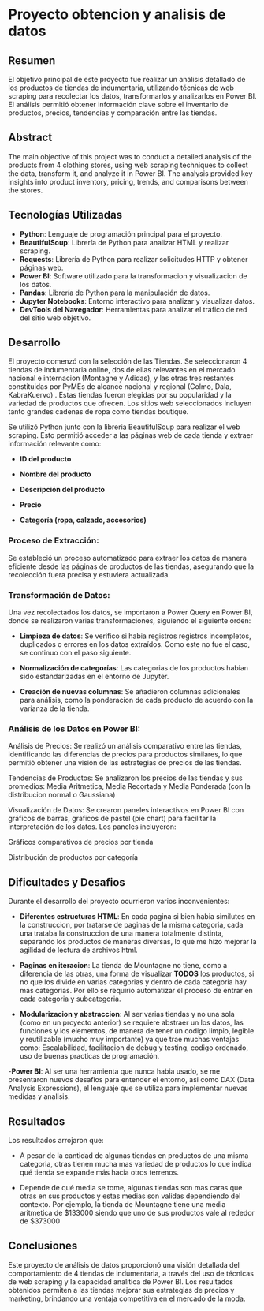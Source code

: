 # Proyecto obtencion y analisis de datos



## **Resumen**
El objetivo principal de este proyecto fue realizar un análisis detallado de los productos de  tiendas de indumentaria, utilizando técnicas de web scraping para recolectar los datos, transformarlos y analizarlos en Power BI. El análisis permitió obtener información clave sobre el inventario de productos, precios, tendencias y comparación entre las tiendas.

## **Abstract**

The main objective of this project was to conduct a detailed analysis of the products from 4 clothing stores, using web scraping techniques to collect the data, transform it, and analyze it in Power BI. The analysis provided key insights into product inventory, pricing, trends, and comparisons between the stores.
## **Tecnologías Utilizadas**

- **Python**: Lenguaje de programación principal para el proyecto.
- **BeautifulSoup**: Librería de Python para analizar HTML y realizar scraping.
- **Requests**: Librería de Python para realizar solicitudes HTTP y obtener páginas web.
- **Power BI**: Software utilizado para la transformacion y visualizacion de los datos.
- **Pandas**: Librería de Python para la manipulación de datos.
- **Jupyter Notebooks**: Entorno interactivo para analizar y visualizar datos.
- **DevTools del Navegador**: Herramientas para analizar el tráfico de red del sitio web objetivo.

## **Desarrollo**
El proyecto comenzó con la selección de las Tiendas. Se seleccionaron 4 tiendas de indumentaria online, dos de ellas relevantes en el mercado nacional e internacion (Montagne y Adidas), y las otras tres restantes constituidas por PyMEs de alcance nacional y regional (Colmo, Dala, KabraKuervo) . Estas tiendas fueron elegidas por su popularidad y la variedad de productos que ofrecen. Los sitios web seleccionados incluyen tanto grandes cadenas de ropa como tiendas boutique.

Se utilizó Python junto con la libreria BeautifulSoup para realizar el web scraping. Esto permitió acceder a las páginas web de cada tienda y extraer información relevante como:

- **ID del producto**

- **Nombre del producto**

- **Descripción del producto**

- **Precio**

- **Categoría (ropa, calzado, accesorios)**




### Proceso de Extracción:

Se estableció un proceso automatizado para extraer los datos de manera eficiente desde las páginas de productos de las tiendas, asegurando que la recolección fuera precisa y estuviera actualizada.



### Transformación de Datos: 

Una vez recolectados los datos, se importaron a Power Query en Power BI, donde se realizaron varias transformaciones, siguiendo el siguiente orden:

- **Limpieza de datos**: Se verifico si habia registros  registros incompletos, duplicados o errores en los datos extraídos. Como este no fue el caso, se continuo con el paso siguiente.

- **Normalización de categorías**: Las categorias de los productos habian sido estandarizadas en el entorno de Jupyter.

- **Creación de nuevas columnas**: Se añadieron columnas adicionales para análisis, como la ponderacion de cada producto de acuerdo con la varianza de la tienda.


### Análisis de los Datos en Power BI:

Análisis de Precios: Se realizó un análisis comparativo entre las tiendas, identificando las diferencias de precios para productos similares, lo que permitió obtener una visión de las estrategias de precios de las tiendas.

Tendencias de Productos: Se analizaron los precios de las tiendas y sus promedios: Media Aritmetica, Media Recortada y Media Ponderada (con la distribucion normal o Gaussiana)

Visualización de Datos: Se crearon paneles interactivos en Power BI con gráficos de barras, graficos de pastel (pie chart) para facilitar la interpretación de los datos. Los paneles incluyeron:

Gráficos comparativos de precios por tienda

Distribución de productos por categoría


## **Dificultades y Desafios**
Durante el desarrollo del proyecto ocurrieron varios inconvenientes:

- **Diferentes estructuras HTML**: En cada pagina si bien habia similutes en la construccion, por tratarse de paginas de la misma categoria, cada una trataba la construccion de una manera totalmente distinta, separando los productos de maneras diversas, lo que me hizo mejorar la agilidad de lectura de archivos html.

- **Paginas en iteracion**: La tienda de Mountagne no tiene, como a diferencia de las otras, una forma de visualizar **TODOS** los productos, si no que los divide en varias categorias y dentro de cada categoria hay más categorias. Por ello se requirio automatizar el proceso de entrar en cada categoria y subcategoria.

- **Modularizacion y abstraccion**: Al ser varias tiendas y no una sola (como en un proyecto anterior) se requiere abstraer un los datos, las funciones y los elementos, de manera de tener un codigo limpio, legible y reutilizable (mucho muy importante) ya que trae muchas ventajas como: Escalabilidad, facilitacion de debug y testing, codigo ordenado, uso de buenas practicas de programación.

-**Power BI**: Al ser una herramienta que nunca habia usado, se me presentaron nuevos desafios para entender el entorno, asi como DAX (Data Analysis Expressions), el lenguaje que se utiliza para implementar nuevas medidas y analisis.

## **Resultados**
Los resultados arrojaron que:
- A pesar de la cantidad de algunas tiendas en productos de una misma categoria, otras tienen mucha mas variedad de productos lo que indica qué tienda se expande más hacia otros terrenos. 
  
- Depende de qué media se tome, algunas tiendas son mas caras que otras en sus productos y estas medias son validas dependiendo del contexto. Por ejemplo, la tienda de Mountagne tiene una media aritmetica de $133000  siendo que uno de sus productos vale al rededor de $373000

## **Conclusiones**
Este proyecto de análisis de datos proporcionó una visión detallada del comportamiento de 4 tiendas de indumentaria, a través del uso de técnicas de web scraping y la capacidad analítica de Power BI. Los resultados obtenidos permiten a las tiendas mejorar sus estrategias de precios y marketing, brindando una ventaja competitiva en el mercado de la moda.
